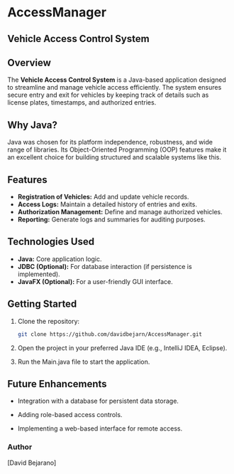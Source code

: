 # AccessManager
## Vehicle Access Control System  

## Overview  
The **Vehicle Access Control System** is a Java-based application designed to streamline and manage vehicle access efficiently. The system ensures secure entry and exit for vehicles by keeping track of details such as license plates, timestamps, and authorized entries.  

## Why Java?  
Java was chosen for its platform independence, robustness, and wide range of libraries. Its Object-Oriented Programming (OOP) features make it an excellent choice for building structured and scalable systems like this.  

## Features  
- **Registration of Vehicles:** Add and update vehicle records.  
- **Access Logs:** Maintain a detailed history of entries and exits.  
- **Authorization Management:** Define and manage authorized vehicles.  
- **Reporting:** Generate logs and summaries for auditing purposes.  

## Technologies Used  
- **Java:** Core application logic.  
- **JDBC (Optional):** For database interaction (if persistence is implemented).  
- **JavaFX (Optional):** For a user-friendly GUI interface.  

## Getting Started  
1. Clone the repository:  
   ```bash
   git clone https://github.com/davidbejarn/AccessManager.git

2. Open the project in your preferred Java IDE (e.g., IntelliJ IDEA, Eclipse).

3. Run the Main.java file to start the application.

## Future Enhancements

- Integration with a database for persistent data storage.

- Adding role-based access controls.

- Implementing a web-based interface for remote access.

### Author

[David Bejarano]
